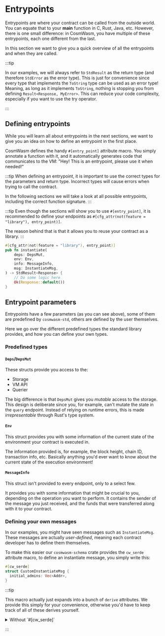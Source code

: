 # Entrypoints

Entrypoints are where your contract can be called from the outside world. You can equate that to
your **main** function in C, Rust, Java, etc. However, there is one small difference: in CosmWasm,
you have multiple of these entrypoints, each one different from the last.

In this section we want to give you a quick overview of all the entrypoints and when they are
called.

:::tip

In our examples, we will always refer to `StdResult` as the return type (and therefore `StdError` as the error type).
This is just for convenience since every type that implements the `ToString` type can be used as an error type!
Meaning, as long as it implements `ToString`, nothing is stopping you from defining `Result<Response, MyError>`.
This can reduce your code complexity, especially if you want to use the try operator.

:::

## Defining entrypoints

While you will learn all about entrypoints in the next sections, we want to give you an idea on how
to define an entrypoint in the first place.

CosmWasm defines the handy `#[entry_point]` attribute macro. You simply annotate a function with it,
and it automatically generates code that communicates to the VM: "Hey! This is an entrypoint, please
use it when needed!"

:::tip
When defining an entrypoint, it is important to use the correct types for the parameters and
return type. Incorrect types will cause errors when trying to call the contract.

In the following sections we will take a look at all possible entrypoints, including the
correct function signature.
:::

:::tip
Even though the sections will show you to use `#[entry_point]`, it is recommended to define your
endpoints as `#[cfg_attr(not(feature = "library"), entry_point)]`.

The reason behind that is that it allows you to reuse your contract as a library.
:::

```rust
#[cfg_attr(not(feature = "library"), entry_point)]
pub fn instantiate(
    deps: DepsMut,
    env: Env,
    info: MessageInfo,
    msg: InstantiateMsg,
) -> StdResult<Response> {
    // Do some logic here
    Ok(Response::default())
}
```

## Entrypoint parameters

Entrypoints have a few parameters (as you can see above), some of them are predefined by
`cosmwasm-std`, others are defined by the user themselves.

Here we go over the different predefined types the standard library provides, and how you can define
your own types.

### Predefined types

#### `Deps`/`DepsMut`

These structs provide you access to the:

- Storage
- VM API
- Querier

The big difference is that `DepsMut` gives you _mutable_ access to the storage. This design is
deliberate since you, for example, can't mutate the state in the `query` endpoint. Instead of
relying on runtime errors, this is made _irrepresentable_ through Rust's type system.

#### `Env`

This struct provides you with some information of the current state of the environment your contract
is executed in.

The information provided is, for example, the block height, chain ID, transaction info, etc.
Basically anything you'd ever want to know about the current state of the execution environment!

#### `MessageInfo`

This struct isn't provided to every endpoint, only to a select few.

It provides you with some information that might be crucial to you, depending on the operation you
want to perform. It contains the sender of the message you just received, and the funds that were
transferred along with it to your contract.

### Defining your own messages

In our examples, you might have seen messages such as `InstantiateMsg`. These messages are actually
_user-defined_, meaning each contract developer has to define them themselves.

To make this easier our `cosmwasm-schema` crate provides the `cw_serde` attribute macro, to define
an instantiate message, you simply write this:

```rust title="instantiate.rs"
#[cw_serde]
struct CustomInstantiateMsg {
  initial_admins: Vec<Addr>,
}
```


:::tip

This macro actually just expands into a bunch of `derive` attributes.
We provide this simply for your convenience, otherwise you'd have to keep track of all of these derives yourself.

<details>
  <summary>Without `#[cw_serde]`</summary>
  
```rust title="instantiate.rs"
#[derive(
  serde::Serialize,
  serde::Deserialize,
  Clone,
  Debug,
  PartialEq,
  schemars::JsonSchema
)]
struct CustomInstantiateMsg {
  initial_admins: Vec<Addr>,
}
```
</details>
  
:::
